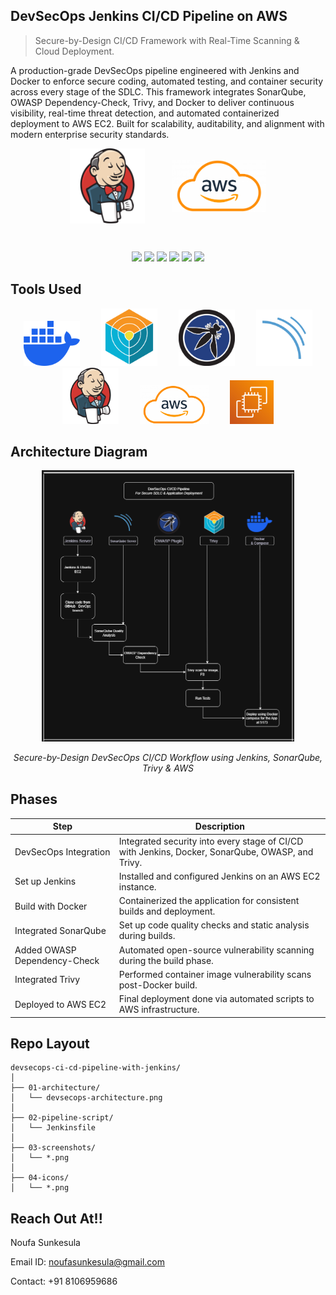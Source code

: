 ## DevSecOps Jenkins CI/CD Pipeline on AWS
> Secure-by-Design CI/CD Framework with Real-Time Scanning & Cloud Deployment.

A production-grade DevSecOps pipeline engineered with Jenkins and Docker to enforce secure coding, automated testing, and container security across every stage of the SDLC. This framework integrates SonarQube, OWASP Dependency-Check, Trivy, and Docker to deliver continuous visibility, real-time threat detection, and automated containerized deployment to AWS EC2. Built for scalability, auditability, and alignment with modern enterprise security standards.

<p align="center">
  <img src="04-icons/05-jenkins.png" alt="Jenkins Logo" width="120" style="vertical-align: middle; margin-right: 40px;"/>
  <img src="04-icons/06-aws-logo.png" alt="AWS Logo" width="150" style="vertical-align: middle;"/>
</p>

<br/>

<p align="center">
  <!-- Jenkins -->
  <img src="https://img.shields.io/badge/Jenkins-CI/CD-FF6C37?logo=jenkins&logoColor=white&style=for-the-badge" />
  
  <!-- AWS -->
  <img src="https://img.shields.io/badge/AWS-Deployment-FF9900?logo=amazon-aws&logoColor=white&style=for-the-badge" />

  <!-- SonarQube -->
  <img src="https://img.shields.io/badge/SonarQube-Code%20Quality-4E9BCD?logo=sonarqube&logoColor=white&style=for-the-badge" />

  <!-- OWASP Dependency Check -->
  <img src="https://img.shields.io/badge/OWASP-Dependency%20Check-8A4182?logo=owasp&logoColor=white&style=for-the-badge" />

  <!-- Trivy -->
  <img src="https://img.shields.io/badge/Trivy-Container%20Scanner-0db7ed?style=for-the-badge" />

  <img src="https://img.shields.io/badge/Docker-Containerized-2496ED?logo=docker&logoColor=white&style=for-the-badge" />

</p>

## Tools Used
<p align="center"> <img src="04-icons/01a-docker.png" alt="Docker" title="Docker" width="90" style="margin: 0 15px;"> <img src="04-icons/02-trivy.png" alt="Trivy" title="Trivy" width="90" style="margin: 0 15px;"> <img src="04-icons/03-owasp.png" alt="OWASP Dependency Check" title="OWASP Dependency Check" width="90" style="margin: 0 15px;"> <img src="04-icons/04-sonarqube.png" alt="SonarQube" title="SonarQube" width="90" style="margin: 0 15px;"> <img src="04-icons/05-jenkins.png" alt="Jenkins" title="Jenkins" width="90" style="margin: 0 15px;"> <img src="04-icons/06-aws-logo.png" alt="AWS" title="AWS" width="110" style="margin: 0 15px;"> <img src="04-icons/07-ec2.png" alt="EC2" title="EC2" width="70" style="margin: 0 15px;"> </p>

## Architecture Diagram

<p align="center">
  <img src="01-architecture/devsecops-architecure.png" alt="DevSecOps Jenkins CI/CD Architecture Diagram" width="80%"/>
</p>

<p align="center"><i>Secure-by-Design DevSecOps CI/CD Workflow using Jenkins, SonarQube, Trivy & AWS</i></p>

## Phases

Step | Description
--- | ---
DevSecOps Integration | Integrated security into every stage of CI/CD with Jenkins, Docker, SonarQube, OWASP, and Trivy.
Set up Jenkins | Installed and configured Jenkins on an AWS EC2 instance.
Build with Docker | Containerized the application for consistent builds and deployment.
Integrated SonarQube | Set up code quality checks and static analysis during builds.
Added OWASP Dependency-Check | Automated open-source vulnerability scanning during the build phase.
Integrated Trivy | Performed container image vulnerability scans post-Docker build.
Deployed to AWS EC2 | Final deployment done via automated scripts to AWS infrastructure.

## Repo Layout
```
devsecops-ci-cd-pipeline-with-jenkins/
│
├── 01-architecture/
│   └── devsecops-architecture.png
│
├── 02-pipeline-script/
│   └── Jenkinsfile
│
├── 03-screenshots/
│   └── *.png
│
├── 04-icons/
│   └── *.png
```

## Reach Out At!!

Noufa Sunkesula

Email ID: noufasunkesula@gmail.com

Contact: +91 8106959686
